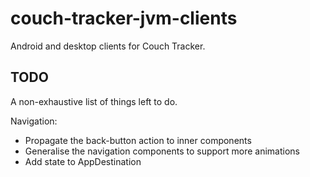 # couch-tracker-jvm-clients

Android and desktop clients for Couch Tracker.

## TODO

A non-exhaustive list of things left to do.

Navigation:
 - Propagate the back-button action to inner components
 - Generalise the navigation components to  support more animations
 - Add state to AppDestination 
